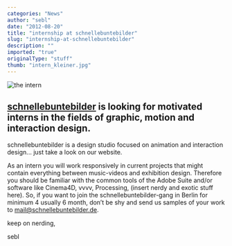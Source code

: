 ```yaml
---
categories: "News"
author: "sebl"
date: "2012-08-20"
title: "internship at schnellebuntebilder"
slug: "internship-at-schnellebuntebilder"
description: ""
imported: "true"
originalType: "stuff"
thumb: "intern_kleiner.jpg"
---
```



![the intern](intern_kleiner.jpg) 
##  [schnellebuntebilder](http://schnellebuntebilder.de) is looking for motivated interns in the fields of graphic, motion and interaction design.
schnellebuntebilder is a design studio focused on animation and interaction design... just take a look on our website.

As an intern you will work responsively in current projects that might contain everything between music-videos and exhibition design. Therefore you should be familiar with the common tools of the Adobe Suite and/or software like Cinema4D, vvvv, Processing, (insert nerdy and exotic stuff here).
So, if you want to join the schnellebuntebilder-gang in Berlin for minimum 4 usually 6 month, don’t be shy and send us samples of your work to [mail@schnellebuntebilder.de](mailto:mail@schnellebuntebilder.de).

keep on nerding,

sebl